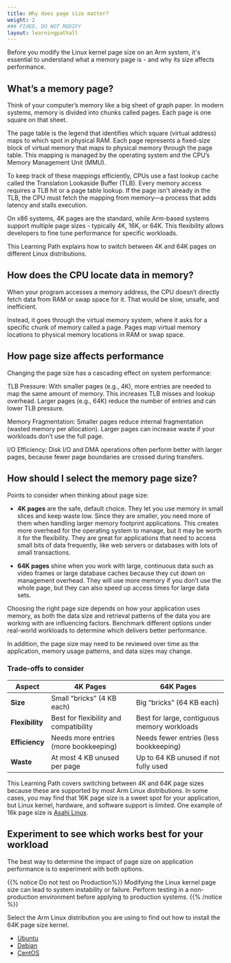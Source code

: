 ```yaml
---
title: Why does page size matter?
weight: 2
### FIXED, DO NOT MODIFY
layout: learningpathall
---
```

Before you modify the Linux kernel page size on an Arm system, it's essential to understand what a memory page is - and why its size affects performance.

## What’s a memory page?

Think of your computer’s memory like a big sheet of graph paper. In modern systems, memory is divided into chunks called pages. Each page is one square on that sheet. 

The page table is the legend that identifies which square (virtual address) maps to which spot in physical RAM.  Each page represents a fixed-size block of virtual memory that maps to physical memory through the page table. This mapping is managed by the operating system and the CPU’s Memory Management Unit (MMU).

To keep track of these mappings efficiently, CPUs use a fast lookup cache called the Translation Lookaside Buffer (TLB). Every memory access requires a TLB hit or a page table lookup. If the page isn't already in the TLB, the CPU must fetch the mapping from memory—a process that adds latency and stalls execution.

On x86 systems, 4K pages are the standard, while Arm-based systems support multiple page sizes - typically 4K, 16K, or 64K. This flexibility allows developers to fine tune performance for specific workloads. 

This Learning Path explains how to switch between 4K and 64K pages on different Linux distributions.

## How does the CPU locate data in memory?

When your program accesses a memory address, the CPU doesn’t directly fetch data from RAM or swap space for it. That would be slow, unsafe, and inefficient.
 
Instead, it goes through the virtual memory system, where it asks for a specific chunk of memory called a page. Pages map virtual memory locations to physical memory locations in RAM or swap space.

## How page size affects performance
Changing the page size has a cascading effect on system performance:

TLB Pressure: With smaller pages (e.g., 4K), more entries are needed to map the same amount of memory. This increases TLB misses and lookup overhead. Larger pages (e.g., 64K) reduce the number of entries and can lower TLB pressure.

Memory Fragmentation: Smaller pages reduce internal fragmentation (wasted memory per allocation). Larger pages can increase waste if your workloads don’t use the full page.

I/O Efficiency: Disk I/O and DMA operations often perform better with larger pages, because fewer page boundaries are crossed during transfers.

## How should I select the memory page size?

Points to consider when thinking about page size:

- **4K pages** are the safe, default choice. They let you use memory in small slices and keep waste low. Since they are smaller, you need more of them when handling larger memory footprint applications. This creates more overhead for the operating system to manage, but it may be worth it for the flexibility. They are great for applications that need to access small bits of data frequently, like web servers or databases with lots of small transactions.

- **64K pages** shine when you work with large, continuous data such as video frames or large database caches because they cut down on management overhead. They will use more memory if you don’t use the whole page, but they can also speed up access times for large data sets.

Choosing the right page size depends on how your application uses memory, as both the data size and retrieval patterns of the data you are working with are influencing factors. Benchmark different options under real-world workloads to determine which delivers better performance.

In addition, the page size may need to be reviewed over time as the application, memory usage patterns, and data sizes may change.  


### Trade-offs to consider

| Aspect          | 4K Pages                             | 64K Pages                              |
|-----------------|--------------------------------------|----------------------------------------|
| **Size**        | Small “bricks” (4 KB each)           | Big “bricks” (64 KB each)              |
| **Flexibility** | Best for flexibility and compatibility | Best for large, contiguous memory workloads |
| **Efficiency**  | Needs more entries (more bookkeeping) | Needs fewer entries (less bookkeeping) |
| **Waste**       | At most 4 KB unused per page         | Up to 64 KB unused if not fully used   |

This Learning Path covers switching between 4K and 64K page sizes because these are supported by most Arm Linux distributions. In some cases, you may find that 16K page size is a sweet spot for your application, but Linux kernel, hardware, and software support is limited. One example of 16k page size is [Asahi Linux](https://asahilinux.org/).

## Experiment to see which works best for your workload

The best way to determine the impact of page size on application performance is to experiment with both options.

{{% notice Do not test on Production%}}
Modifying the Linux kernel page size can lead to system instability or failure. Perform testing in a non-production environment before applying to production systems.
{{% /notice %}}

Select the Arm Linux distribution you are using to find out how to install the 64K page size kernel.

- [Ubuntu](/learning-paths/servers-and-cloud-computing/arm_linux_page_size/ubuntu/)
- [Debian](/learning-paths/servers-and-cloud-computing/arm_linux_page_size/debian/)
- [CentOS](/learning-paths/servers-and-cloud-computing/arm_linux_page_size/centos/)
